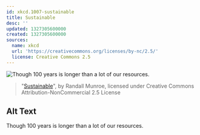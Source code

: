 ```yaml
---
id: xkcd.1007-sustainable
title: Sustainable
desc: ''
updated: 1327305600000
created: 1327305600000
sources:
  name: xkcd
  url: 'https://creativecommons.org/licenses/by-nc/2.5/'
  license: Creative Commons 2.5
---
```

![Though 100 years is longer than a lot of our resources.](https://imgs.xkcd.com/comics/sustainable.png)
> "[Sustainable](https://xkcd.com/1007/)", by Randall Munroe, licensed under Creative Commons Attribution-NonCommercial 2.5 License

## Alt Text
Though 100 years is longer than a lot of our resources.
